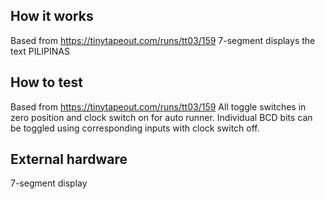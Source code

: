 <!---

This file is used to generate your project datasheet. Please fill in the information below and delete any unused
sections.

You can also include images in this folder and reference them in the markdown. Each image must be less than
512 kb in size, and the combined size of all images must be less than 1 MB.
-->

## How it works

Based from https://tinytapeout.com/runs/tt03/159
7-segment displays the text PILIPINAS

## How to test

Based from https://tinytapeout.com/runs/tt03/159
All toggle switches in zero position and clock switch on for auto runner. Individual BCD bits can be toggled using corresponding inputs with clock switch off.

## External hardware

7-segment display
